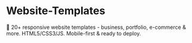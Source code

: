 # Website-Templates
🎨 20+ responsive website templates - business, portfolio, e-commerce &amp; more. HTML5/CSS3/JS. Mobile-first &amp; ready to deploy.
